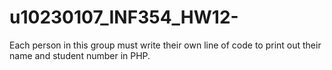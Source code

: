 # u10230107_INF354_HW12-
Each person in this group must write their own line of code to print out their name and student number in PHP. 

